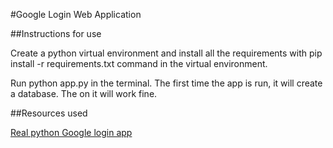 #Google Login Web Application

##Instructions for use

Create a python virtual environment and install all the requirements  with 
pip install -r requirements.txt command in the virtual environment.

Run python app.py in the terminal. The first time the app is run, it will create a database. The on it will work fine.

##Resources used

<a href="https://realpython.com/flask-google-login/">Real python Google login app</a>
